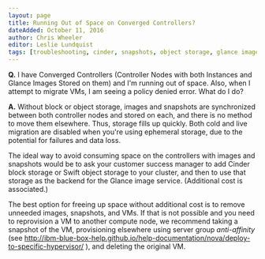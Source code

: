 ```yaml
---
layout: page
title: Running Out of Space on Converged Controllers?
dateAdded: October 11, 2016
author: Chris Wheeler
editor: Leslie Lundquist
tags: [troubleshooting, cinder, snapshots, object storage, glance images]
---
```



**Q.** I have Converged Controllers (Controller Nodes with both Instances and Glance Images Stored on them) and I'm running out of space.  Also, when I attempt to migrate VMs, I am seeing a policy denied error.  What do I do?

**A.** Without block or object storage, images and snapshots are synchronized between both controller nodes and stored on each, and there is no method to move them elsewhere. Thus, storage fills up quickly. Both cold and live migration are disabled when you're using ephemeral storage, due to the potential for failures and data loss.

The ideal way to avoid consuming space on the controllers with images and snapshots would be to ask your customer success manager to add Cinder block storage or Swift object storage to your cluster, and then to use that storage as the backend for the Glance image service. (Additional cost is associated.)

The best option for freeing up space without additional cost is to remove unneeded images, snapshots, and VMs. If that is not possible and you need to reprovision a VM to another compute node, we recommend taking a snapshot of the VM, provisioning elsewhere using server group *anti-affinity* (see http://ibm-blue-box-help.github.io/help-documentation/nova/deploy-to-specific-hypervisor/ ), and deleting the original VM.
